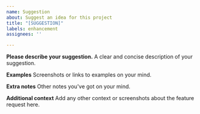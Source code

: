 ```yaml
---
name: Suggestion
about: Suggest an idea for this project
title: "[SUGGESTION]"
labels: enhancement
assignees: ''

---
```


**Please describe your suggestion.**
A clear and concise description of your suggestion.

**Examples**
Screenshots or links to examples on your mind.

**Extra notes**
Other notes you've got on your mind.

**Additional context**
Add any other context or screenshots about the feature request here.
